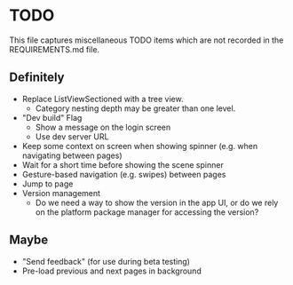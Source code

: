 # TODO

This file captures miscellaneous TODO items which are not recorded in the REQUIREMENTS.md file.

## Definitely

* Replace ListViewSectioned with a tree view.
   * Category nesting depth may be greater than one level.
* "Dev build" Flag
   * Show a message on the login screen
   * Use dev server URL
* Keep some context on screen when showing spinner (e.g. when navigating between pages)
* Wait for a short time before showing the scene spinner
* Gesture-based navigation (e.g. swipes) between pages
* Jump to page
* Version management
   * Do we need a way to show the version in the app UI, or do we rely on the platform package manager for accessing the version?

## Maybe

* "Send feedback" (for use during beta testing)
* Pre-load previous and next pages in background
